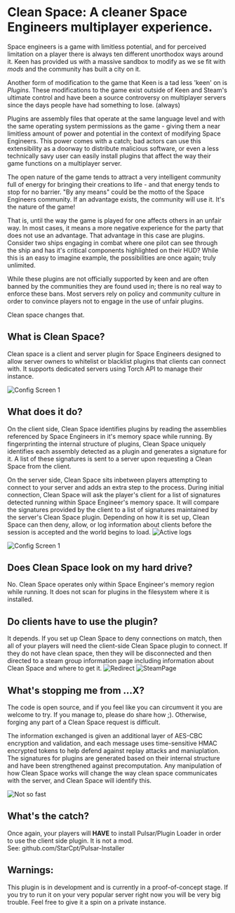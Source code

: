 # Clean Space: A cleaner Space Engineers multiplayer experience.

Space engineers is a game with limitless potential, and for perceived limitation on a player there is always ten different unorthodox ways around it. Keen has
provided us with a massive sandbox to modify as we se fit with *mods* and the community has built a city on it.  

Another form of modification to the game that Keen is a tad less 'keen' on is *Plugins*. These modifications to the game exist outside of Keen and Steam's ultimate control and have been a source controversy on multiplayer servers since the days people have had something to lose. (always)
  
Plugins are assembly files that operate at the same language level and with the same operating system permissions as the game - giving them a near limitless amount of power and potential in the
context of modifying Space Engineers. This power comes with a catch; bad actors can use this extensibility as a doorway to distribute malicious software, or even a less technically savy user can easily install
plugins that affect the way their game functions on a multiplayer server. 

The open nature of the game tends to attract a very intelligent community full of energy for bringing their creations to life - and that energy tends to stop for no barrier.
"By any means" could be the motto of the Space Engineers community. If an advantage exists, the community will use it. It's the nature of the game!

That is, until the way the game is played for one affects others in an unfair way. In most cases, it means a more negative experience for the party that does not use an advantage. That advantage in
this case are plugins. Consider two ships engaging in combat where one pilot can see through the ship and has it's critical components highlighted on their HUD? While this is an easy to imagine example, the possibilities are once again; truly unlimited.  

While these plugins are not officially supported by keen and are often banned by the communities they are found used in; there is no real way to enforce these bans. Most servers rely on policy and community culture in order to convince players not to engage in the use
of unfair plugins. 

Clean space changes that.  

## What is Clean Space?

Clean space is a client and server plugin for Space Engineers designed to allow server owners to whitelist or blacklist plugins that clients can connect with. It supports dedicated servers using Torch API to manage their instance.

![Config Screen 1](ss1.png "Clean Space UI")

## What does it do?

On the client side, Clean Space identifies plugins by reading the assemblies referenced by Space Engineers in it's memory space while running. 
By fingerprinting the internal structure of plugins, Clean Space uniquely identifies each assembly detected as a plugin and generates a signature for it.
A list of these signatures is sent to a server upon requesting a Clean Space from the client.

On the server side, Clean Space sits inbetween players attempting to connect to your server and adds an extra step to the process. During initial connection,
Clean Space will ask the player's client for a list of signatures detected running within Space Engineer's memory space. It will compare the signatures provided by the client to
a list of signatures maintained by the server's Clean Space plugin. Depending on how it is set up, Clean Space can then deny, allow, or log information about clients before the session is accepted and the world begins to load.
![Active logs](ss2.png "Torch UI")

![Config Screen 1](ss5.png "Rejected")

## Does Clean Space look on my hard drive?

No. Clean Space operates only within Space Engineer's memory region while running. It does not scan for plugins in the filesystem where it is installed.

## Do clients have to use the plugin?

It depends. If you set up Clean Space to deny connections on match, then all of your players will need the client-side Clean Space plugin to connect.
If they do not have clean space, then they will be disconnected and then directed to a steam group information page including information about Clean Space and where to get it.
![Redirect](ss7.png "Redirect")
![SteamPage](ss6.png "Steam Information Page")

## What's stopping me from ...X?

The code is open source, and if you feel like you can circumvent it you are welcome to try. If you manage to, please do share how ;). Otherwise, forging any part of a Clean Space
request is difficult.  
  
The information exchanged is given an additional layer of AES-CBC encryption and validation, and each message uses time-sensitive HMAC encrypted tokens to help defend against replay attacks and maniuplation. 
The signatures for plugins are generated based on their internal structure and have been strengthened against precomputation. Any manipulation of how Clean Space works will change the way clean space communicates with the server, and Clean Space will identify this.

![Not so fast](ss4.png "Tokens and encryption")

## What's the catch?

Once again, your players will **HAVE** to install Pulsar/Plugin Loader in order to use the client side plugin. It is not a mod.  
See: github.com/StarCpt/Pulsar-Installer 

## Warnings:

This plugin is in development and is currently in a proof-of-concept stage. If you try to run it on your very popular server right now you will be very big trouble. 
Feel free to give it a spin on a private instance.